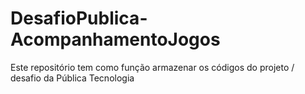 # DesafioPublica-AcompanhamentoJogos
 Este repositório tem como função armazenar os códigos do projeto / desafio da Pública Tecnologia
